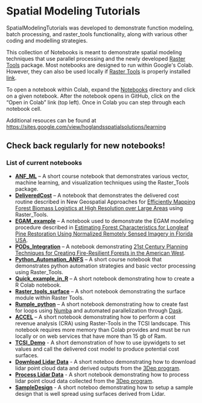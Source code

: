 # Spatial Modeling Tutorials
SpatialModelingTutorials was developed to demonstrate function modeling, batch processing, and raster_tools functionality, along with various other coding and modelling strategies.

This collection of Notebooks is meant to demonstrate spatial modeling techniques that use parallel processing and the newly developed [Raster Tools](https://github.com/UM-RMRS/raster_tools) package. Most notebooks are designed to run within Google's Colab. However, they can also be used locally if [Raster Tools](https://github.com/UM-RMRS/raster_tools) is properly installed [link](./install_raster_tools.md).

To open a notebook within Colab, expand the [Notebooks](/Notebooks) directory and click on a given notebook. After the notebook opens in GitHub, click on the “Open in Colab” link (top left). Once in Colab you can step through each notebook cell.

Additional resouces can be found at https://sites.google.com/view/hoglandsspatialsolutions/learning

## Check back regularly for new notebooks!

### List of current notebooks

- **[ANF_ML](/Notebooks/ANF_ML.ipynb)** – A short course notebook that demonstrates various vector, machine learning, and visualization techniques using the Raster_Tools package.
- **[DeliveredCost](/Notebooks/DeliveredCost.ipynb)** – A notebook that demonstrates the delivered cost routine described in New Geospatial Approaches for [Efficiently Mapping Forest Biomass Logistics at High Resolution over Large Areas](https://www.mdpi.com/2220-9964/7/4/156) using Raster_Tools.
- **[EGAM_example](/Notebooks/EGAM_example.ipynb)** – A notebook used to demonstrate the EGAM modeling procedure described in [Estimating Forest Characteristics for Longleaf Pine Restoration Using Normalized Remotely Sensed Imagery in Florida USA](https://www.mdpi.com/1999-4907/11/4/426).
- **[PODs_Integration](/Notebooks/PODs_Integration.ipynb)** – A notebook demonstrating [21st Century Planning Techniques for Creating Fire-Resilient Forests in the American West](https://www.mdpi.com/1999-4907/12/8/1084).
- **[Python_Automation_ANFS](/Notebooks/Python_Automation_ANFS.ipynb)** – A short course notebook that demonstrates python automation strategies and basic vector processing using Raster_Tools.
- **[Quick_example_in_R](/Notebooks/quick_example_in_R.ipynb)** – A short notebook demonstrating how to create a R Colab notebook.
- **[Raster_tools_surface](/Notebooks/raster_tools_surface.ipynb)** – A short notebook demonstrating the surface module within Raster Tools.
- **[Rumple_python](/Notebooks/rumple_python.ipynb)** – A short notebook demonstrating how to create fast for loops using [Numba](https://numba.pydata.org/) and automated parallelization through [Dask](https://dask.org/).
- **[ACCEL](/Notebooks/Accel.ipynb)** – A short notebook demonstrating how to perform a cost revenue analysis (CRA) using Raster-Tools in the TCSI landscape. This notebook requires more memory than Colab provides and must be run locally or on web services that have more than 15 gb of Ram. 
- **[TCSI_Demo](/Notebooks/TCSI_Demo.ipynb)** - A short demonstration of how to use ipywidgets to set values and call the delivered cost model to produce potential cost surfaces.
- **[Download Lidar Data](/Notebooks/LidarDownload.ipynb)** - A short noteboo demonstrating how to download lidar point cloud data and derived outputs from the [3Dep program](https://www.usgs.gov/3d-elevation-program).
- **[Process Lidar Data](/Notebooks/LidarProcessing.ipynb)** - A short notebook demonstrating how to process lidar point cloud data collected from the [3Dep program](https://www.usgs.gov/3d-elevation-program).
- **[SampleDesign](/Notebooks/SampleDesign.ipynb)** - A short noteboo demonstrating how to setup a sample design that is well spread using surfaces derived from Lidar.

